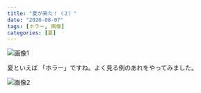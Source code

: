 ```yaml
---
title: "夏が来た！（２）"
date: "2020-08-07"
tags: [ホラー, 画像]
categories: [夏]
---
```


![画像1](https://assets.st-note.com/img/1596759078270-NdeFIA3l4O.jpg)

夏といえば 「ホラー」ですね。よく見る例のあれをやってみました。

![画像2](https://assets.st-note.com/img/1596759151105-0EnB2smJZD.jpg)
